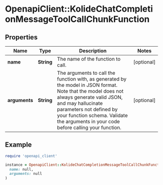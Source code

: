 # OpenapiClient::KolideChatCompletionMessageToolCallChunkFunction

## Properties

| Name | Type | Description | Notes |
| ---- | ---- | ----------- | ----- |
| **name** | **String** | The name of the function to call. | [optional] |
| **arguments** | **String** | The arguments to call the function with, as generated by the model in JSON format. Note that the model does not always generate valid JSON, and may hallucinate parameters not defined by your function schema. Validate the arguments in your code before calling your function. | [optional] |

## Example

```ruby
require 'openapi_client'

instance = OpenapiClient::KolideChatCompletionMessageToolCallChunkFunction.new(
  name: null,
  arguments: null
)
```

